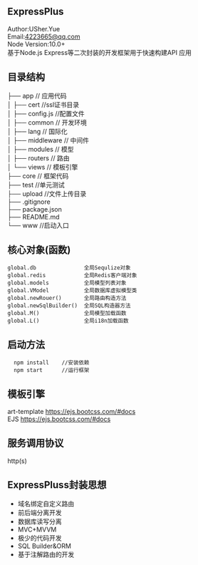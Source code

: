 ## ExpressPlus
Author:USher.Yue  
Email:4223665@qq.com  
Node Version:10.0+  
基于Node.js Express等二次封装的开发框架用于快速构建API 应用

## 目录结构  
├── app                         // 应用代码  
│   ├── cert                    //ssl证书目录  
│   ├── config.js                //配置文件   
│   ├── common                   // 开发环境    
│   ├── lang                      // 国际化  
│   ├── middleware                // 中间件  
│   ├── modules                // 模型  
│   ├── routers               //  路由   
│   └── views                 // 模板引擎    
├── core                      // 框架代码   
├── test                      //单元测试    
├── upload                    //文件上传目录    
├── .gitignore          
├── package.json  
├── README.md                    
└── www            //启动入口
## 核心对象(函数)  
```
global.db               全局Sequlize对象
global.redis            全局Redis客户端对象
global.models           全局模型列表对象
global.VModel           全局数据库虚拟模型类
global.newRouer()       全局路由构造方法
global.newSqlBuilder()  全局SQL构造器方法
global.M()              全局模型加载函数
global.L()              全局i18n加载函数
``` 

## 启动方法
```  
  npm install    //安装依赖
  npm start      //运行框架
```
## 模板引擎   
art-template    https://ejs.bootcss.com/#docs  
EJS             https://ejs.bootcss.com/#docs    
  
 
## 服务调用协议     
http(s)  



## ExpressPluss封装思想 
*  域名绑定自定义路由  
*  前后端分离开发  
*  数据库读写分离  
*  MVC+MVVM   
*  极少的代码开发  
*  SQL Builder&ORM  
*  基于注解路由的开发



